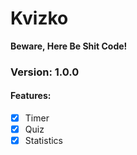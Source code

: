 Kvizko
======

**Beware, Here Be Shit Code!**

### Version: 1.0.0

#### Features:
* [x] Timer
* [X] Quiz
* [x] Statistics
